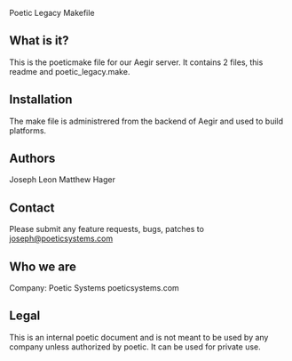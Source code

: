 Poetic Legacy Makefile

What is it?
-----------
This is the poeticmake file for our Aegir server. It contains 2 files, this
readme and poetic_legacy.make.

Installation
------------
The make file is administrered from the backend of Aegir and used to build
platforms.

Authors
-------
Joseph Leon
Matthew Hager

Contact
-------
Please submit any feature requests, bugs, patches to joseph@poeticsystems.com

Who we are
----------
Company: Poetic Systems poeticsystems.com

Legal
-----
This is an internal poetic document and is not meant to be used by any company
unless authorized by poetic. It can be used for private use.
